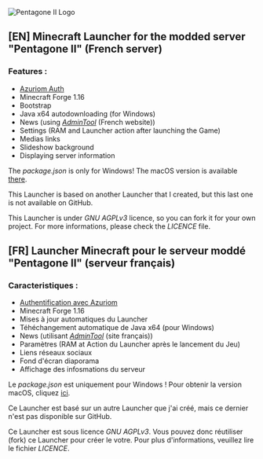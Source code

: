 ![Pentagone II Logo](https://media.discordapp.net/attachments/831549927547994172/847894763473731594/PentagoneII-Logo-RVB.png) 

##   

## **[EN]** Minecraft Launcher for the modded server "Pentagone II" (French server)

### Features :
* [Azuriom Auth](https://azuriom.com/en)
* Minecraft Forge 1.16
* Bootstrap
* Java x64 autodownloading (for Windows)
* News (using *[AdminTool](http://minecraft-launcher.medianewsonline.com)* (French website))
* Settings (RAM and Launcher action after launching the Game)
* Medias links
* Slideshow background
* Displaying server information

The *package.json* is only for Windows! The macOS version is available [there](build/macos-package.json).

This Launcher is based on another Launcher that I created, but this last one is not available on GitHub.

This Launcher is under *GNU AGPLv3* licence, so you can fork it for your own project. For more informations, please check the *LICENCE* file.

##

## [FR] Launcher Minecraft pour le serveur moddé "Pentagone II" (serveur français)

### Caracteristiques :
* [Authentification avec Azuriom](https://azuriom.com/fr)
* Minecraft Forge 1.16
* Mises à jour automatiques du Launcher
* Téhéchangement automatique de Java x64 (pour Windows)
* News (utilisant *[AdminTool](http://minecraft-launcher.medianewsonline.com)* (site français))
* Paramètres (RAM at Action du Launcher après le lancement du Jeu)
* Liens réseaux sociaux
* Fond d'écran diaporama
* Affichage des infosmations du serveur

Le *package.json* est uniquement pour Windows ! Pour obtenir la version macOS, cliquez [ici](build/macos-package.json).

Ce Launcher est basé sur un autre Launcher que j'ai créé, mais ce dernier n'est pas disponible sur GitHub.

Ce Launcher est sous licence *GNU AGPLv3*. Vous pouvez donc réutiliser (fork) ce Launcher pour créer le votre. Pour plus d'informations, veuillez lire le fichier *LICENCE*.
